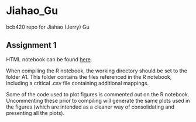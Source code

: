 # Jiahao_Gu
bcb420 repo for Jiahao (Jerry) Gu

## Assignment 1
HTML notebook can be found [here](https://github.com/bcb420-2024/Jiahao_Gu/A1/A1_JiahaoGu.html). 

When compiling the R notebook, the working directory should be set to the folder A1. This folder contains the files referenced in the R notebook, including a critical .csv file containing additional mappings. 

Some of the code used to plot figures is commented out on the R notebook. Uncommenting these prior to compiling will generate the same plots used in the figures (which are intended as a cleaner way of consolidating and presenting all the plots). 
